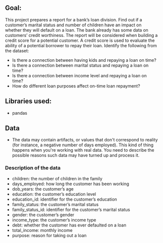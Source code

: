## Goal:
This project prepares a report for a bank’s loan division. Find out if a customer’s marital status and number of children have an impact on whether they will default on a loan. The bank already has some data on customers’ credit worthiness. The report will be considered when building a credit score for a potential customer. A credit score is used to evaluate the ability of a potential borrower to repay their loan. Identify the following from the dataset:

* Is there a connection between having kids and repaying a loan on time?
* Is there a connection between marital status and repaying a loan on time?
* Is there a connection between income level and repaying a loan on time?
* How do different loan purposes affect on-time loan repayment?

## Libraries used:

* pandas

## Data
- The data may contain artifacts, or values that don't correspond to reality (for instance, a negative number of days employed). This kind of thing happens when you're working with real data. You need to describe the possible reasons such data may have turned up and process it.

### Description of the data

* children: the number of children in the family
* days_employed: how long the customer has been working
* dob_years: the customer’s age
* education: the customer’s education level
* education_id: identifier for the customer’s education
* family_status: the customer’s marital status
* family_status_id: identifier for the customer’s marital status
* gender: the customer’s gender
* income_type: the customer’s income type
* debt: whether the customer has ever defaulted on a loan
* total_income: monthly income
* purpose: reason for taking out a loan
